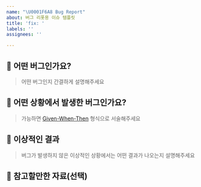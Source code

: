 ```yaml
---
name: "\U0001F6A8 Bug Report"
about: 버그 리폿용 이슈 템플릿
title: 'fix: '
labels: ''
assignees: ''

---
```


## 🚨 어떤 버그인가요?

> 어떤 버그인지 간결하게 설명해주세요


## 🤔 어떤 상황에서 발생한 버그인가요?

> 가능하면 [Given-When-Then](https://kchanguk.tistory.com/40) 형식으로 서술해주세요


## 🌟 이상적인 결과

> 버그가 발생하지 않은 이상적인 상황에서는 어떤 결과가 나오는지 설명해주세요


## 📁 참고할만한 자료(선택)
